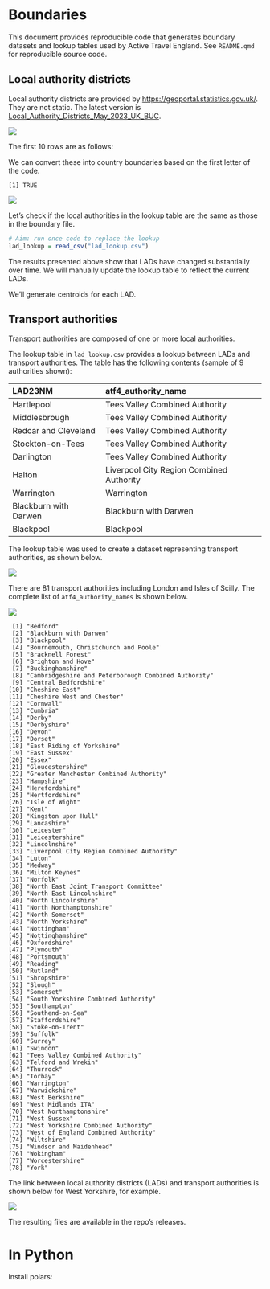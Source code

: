 # Boundaries

This document provides reproducible code that generates boundary
datasets and lookup tables used by Active Travel England. See
`README.qmd` for reproducible source code.

## Local authority districts

Local authority districts are provided by
https://geoportal.statistics.gov.uk/. They are not static. The latest
version is
[Local_Authority_Districts_May_2023_UK_BUC](https://geoportal.statistics.gov.uk/datasets/ons::local-authority-districts-may-2023-uk-buc-2/explore?location=54.540872%2C-3.405121%2C6.98).

![](README_files/figure-commonmark/lads-1.png)

The first 10 rows are as follows:

We can convert these into country boundaries based on the first letter
of the code.

    [1] TRUE

![](README_files/figure-commonmark/lads_country-1.png)

Let’s check if the local authorities in the lookup table are the same as
those in the boundary file.

``` r
# Aim: run once code to replace the lookup
lad_lookup = read_csv("lad_lookup.csv")
```

The results presented above show that LADs have changed substantially
over time. We will manually update the lookup table to reflect the
current LADs.

We’ll generate centroids for each LAD.

## Transport authorities

Transport authorities are composed of one or more local authorities.

The lookup table in `lad_lookup.csv` provides a lookup between LADs and
transport authorities. The table has the following contents (sample of 9
authorities shown):

| LAD23NM               | atf4_authority_name                      |
|:----------------------|:-----------------------------------------|
| Hartlepool            | Tees Valley Combined Authority           |
| Middlesbrough         | Tees Valley Combined Authority           |
| Redcar and Cleveland  | Tees Valley Combined Authority           |
| Stockton-on-Tees      | Tees Valley Combined Authority           |
| Darlington            | Tees Valley Combined Authority           |
| Halton                | Liverpool City Region Combined Authority |
| Warrington            | Warrington                               |
| Blackburn with Darwen | Blackburn with Darwen                    |
| Blackpool             | Blackpool                                |

The lookup table was used to create a dataset representing transport
authorities, as shown below.

![](README_files/figure-commonmark/transport_authorities-1.png)

There are 81 transport authorities including London and Isles of Scilly.
The complete list of `atf4_authority_names` is shown below.

![](README_files/figure-commonmark/unnamed-chunk-5-1.png)

     [1] "Bedford"                                           
     [2] "Blackburn with Darwen"                             
     [3] "Blackpool"                                         
     [4] "Bournemouth, Christchurch and Poole"               
     [5] "Bracknell Forest"                                  
     [6] "Brighton and Hove"                                 
     [7] "Buckinghamshire"                                   
     [8] "Cambridgeshire and Peterborough Combined Authority"
     [9] "Central Bedfordshire"                              
    [10] "Cheshire East"                                     
    [11] "Cheshire West and Chester"                         
    [12] "Cornwall"                                          
    [13] "Cumbria"                                           
    [14] "Derby"                                             
    [15] "Derbyshire"                                        
    [16] "Devon"                                             
    [17] "Dorset"                                            
    [18] "East Riding of Yorkshire"                          
    [19] "East Sussex"                                       
    [20] "Essex"                                             
    [21] "Gloucestershire"                                   
    [22] "Greater Manchester Combined Authority"             
    [23] "Hampshire"                                         
    [24] "Herefordshire"                                     
    [25] "Hertfordshire"                                     
    [26] "Isle of Wight"                                     
    [27] "Kent"                                              
    [28] "Kingston upon Hull"                                
    [29] "Lancashire"                                        
    [30] "Leicester"                                         
    [31] "Leicestershire"                                    
    [32] "Lincolnshire"                                      
    [33] "Liverpool City Region Combined Authority"          
    [34] "Luton"                                             
    [35] "Medway"                                            
    [36] "Milton Keynes"                                     
    [37] "Norfolk"                                           
    [38] "North East Joint Transport Committee"              
    [39] "North East Lincolnshire"                           
    [40] "North Lincolnshire"                                
    [41] "North Northamptonshire"                            
    [42] "North Somerset"                                    
    [43] "North Yorkshire"                                   
    [44] "Nottingham"                                        
    [45] "Nottinghamshire"                                   
    [46] "Oxfordshire"                                       
    [47] "Plymouth"                                          
    [48] "Portsmouth"                                        
    [49] "Reading"                                           
    [50] "Rutland"                                           
    [51] "Shropshire"                                        
    [52] "Slough"                                            
    [53] "Somerset"                                          
    [54] "South Yorkshire Combined Authority"                
    [55] "Southampton"                                       
    [56] "Southend-on-Sea"                                   
    [57] "Staffordshire"                                     
    [58] "Stoke-on-Trent"                                    
    [59] "Suffolk"                                           
    [60] "Surrey"                                            
    [61] "Swindon"                                           
    [62] "Tees Valley Combined Authority"                    
    [63] "Telford and Wrekin"                                
    [64] "Thurrock"                                          
    [65] "Torbay"                                            
    [66] "Warrington"                                        
    [67] "Warwickshire"                                      
    [68] "West Berkshire"                                    
    [69] "West Midlands ITA"                                 
    [70] "West Northamptonshire"                             
    [71] "West Sussex"                                       
    [72] "West Yorkshire Combined Authority"                 
    [73] "West of England Combined Authority"                
    [74] "Wiltshire"                                         
    [75] "Windsor and Maidenhead"                            
    [76] "Wokingham"                                         
    [77] "Worcestershire"                                    
    [78] "York"                                              

The link between local authority districts (LADs) and transport
authorities is shown below for West Yorkshire, for example.

![](README_files/figure-commonmark/unnamed-chunk-8-1.png)

The resulting files are available in the repo’s releases.

# In Python

Install polars:
